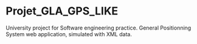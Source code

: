 # Projet_GLA_GPS_LIKE
University project for Software engineering practice.
General Positionning System web application, simulated with XML data.

